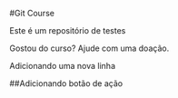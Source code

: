 #Git Course

Este é um repositório de testes

Gostou do curso? Ajude com uma doação.

Adicionando uma nova linha

##Adicionando botão de ação
